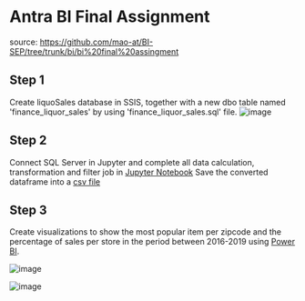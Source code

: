 # Antra BI Final Assignment
source: https://github.com/mao-at/BI-SEP/tree/trunk/bi/bi%20final%20assingment

## Step 1 
Create liquoSales database in SSIS, together with a new dbo table named 'finance_liquor_sales' by using 'finance_liquor_sales.sql' file.
![image](https://github.com/Melody1745/Antra_Liquor_Sales/assets/90291484/6cbe421e-7a13-4995-a453-4503e60f672a)

## Step 2
Connect SQL Server in Jupyter and complete all data calculation, transformation and filter job in [Jupyter Notebook](https://github.com/Melody1745/Antra_Liquor_Sales/blob/main/liquor_sales_operation.ipynb)
Save the converted dataframe into a [csv file](https://github.com/Melody1745/Antra_Liquor_Sales/blob/main/liquor_sales_converted.csv)

## Step 3
Create visualizations to show the most popular item per zipcode and the percentage of sales per store in the period between 2016-2019 using [Power BI](https://github.com/Melody1745/Antra_Liquor_Sales/blob/main/Liquor%20Sales.pbix).

![image](https://github.com/Melody1745/Antra_Liquor_Sales/assets/90291484/d7bdcc9f-c094-4bf6-8273-3bef152070d0)

![image](https://github.com/Melody1745/Antra_Liquor_Sales/assets/90291484/e0e9d27b-2f2c-41cf-a49c-bf27522d8ab2)
